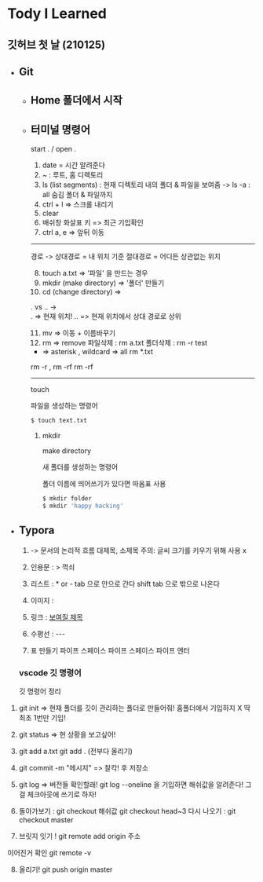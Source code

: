 # Tody I Learned

## 깃허브 첫 날 (210125)



- ## Git

  - ## Home 폴더에서 시작

    

  - ## 터미널 명령어

    start . / open .

    1. date = 시간 알려준다
    2. ~ : 루트, 홈 디렉토리
    3. ls (list segments) : 현재 디렉토리 내의
       폴더 & 파일을 보여줌
       -> ls -a : all 숨김 폴더 & 파일까지
    4. ctrl + l => 스크롤 내리기
    5. clear
    6. 배쉬창 화살표 키 => 최근 기입확인
    7. ctrl a, e => 앞뒤 이동

    ------------------------------------

    경로 -> 
    상대경로 = 내 위치 기준
    절대경로 = 어디든 상관없는 위치

    8. touch a.txt => '파일' 을 만드는 경우
    9. mkdir (make directory) => '폴더' 만들기
    10. cd (change directory) =>

    . vs ..  ->  
    . => 현재 위치!
    .. => 현재 위치에서 상대 경로로 상위

    11. mv => 이동 + 이름바꾸기
    12. rm => remove
        파일삭제 : rm a.txt
        폴더삭제 : rm -r test

    * => asterisk , wildcard 
      => all
      rm *.txt

    rm -r , rm -rf
    rm -rf

    

    ---

    

    touch

    파일을 생성하는 명령어

    ```bash
    $ touch text.txt
    ```

    1. mkdir

       make directory

       새 폴더를 생성하는 명령어

       폴더 이름에 띄어쓰기가 있다면 따옴표 사용

       ```bash
       $ mkdir folder
       $ mkdir 'happy hacking'
       ```

- ## Typora

  1. -> 문서의 논리적 흐름
     대제목, 소제목
     주의: 글씨 크기를 키우기 
     위해 사용 x

  2. 인용문 : > 꺽쇠
  3. 리스트 : * or -
     tab 으로 안으로 간다
     shift tab 으로 밖으로 나온다

  4. 이미지 : ![]()
  5. 링크 : []()
     [보여질 제목](실제링크)

  6. 수평선 : ---
  7. 표 만들기
     파이프 스페이스 파이프
     스페이스 파이프 엔터

  

  

  ### vscode 깃 명령어

  깃 명령어 정리

1. git init
   => 현재 폴더를 깃이 
   관리하는 폴더로 만들어줘!
   홈폴더에서 기입하지 X
   딱 최초 1번만 기입!

2. git status
   => 현 상황을 보고싶어!

3. git add a.txt
   git add . (전부다 올리기)

4. git commit -m "메시지"
   => 찰칵! 후 저장소

5. git log 
   => 버전들 확인할래!
   git log --oneline
   을 기입하면 해쉬값을
   알려준다! 그걸 
   체크아웃에 쓰기로 하자!

6. 돌아가보기 :
   git checkout 해쉬값
   git checkout head~3
   다시 나오기 :
   git checkout master


7. 브릿지 잇기 !
   git remote add origin 주소

이어진거 확인
git remote -v

8. 올리기!
   git push origin master

